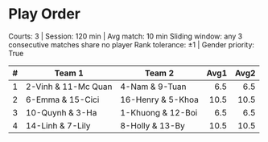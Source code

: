 # Play Order

Courts: 3 | Session: 120 min | Avg match: 10 min
Sliding window: any 3 consecutive matches share no player
Rank tolerance: ±1 | Gender priority: True

| # | Team 1 | Team 2 | Avg1 | Avg2 |
| -:|--------|--------|-----:|-----:|
| 1 | 2-Vinh & 11-Mc Quan | 4-Nam & 9-Tuan | 6.5 | 6.5 |
| 2 | 6-Emma & 15-Cici | 16-Henry & 5-Khoa | 10.5 | 10.5 |
| 3 | 10-Quynh & 3-Ha | 1-Khuong & 12-Boi | 6.5 | 6.5 |
| 4 | 14-Linh & 7-Lily | 8-Holly & 13-By | 10.5 | 10.5 |

